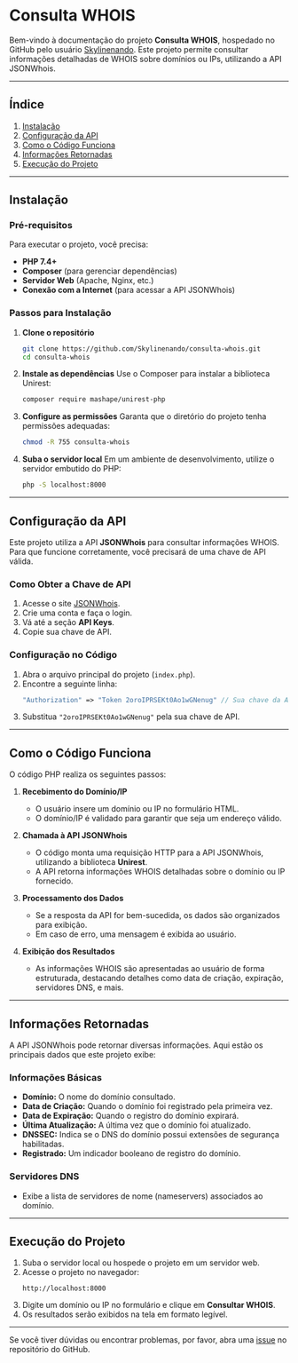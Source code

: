 # Consulta WHOIS

Bem-vindo à documentação do projeto **Consulta WHOIS**, hospedado no GitHub pelo usuário [Skylinenando](https://github.com/Skylinenando). Este projeto permite consultar informações detalhadas de WHOIS sobre domínios ou IPs, utilizando a API JSONWhois.

---

## Índice
1. [Instalação](#instalação)
2. [Configuração da API](#configuração-da-api)
3. [Como o Código Funciona](#como-o-código-funciona)
4. [Informações Retornadas](#informações-retornadas)
5. [Execução do Projeto](#execução-do-projeto)

---

## Instalação

### Pré-requisitos
Para executar o projeto, você precisa:
- **PHP 7.4+**
- **Composer** (para gerenciar dependências)
- **Servidor Web** (Apache, Nginx, etc.)
- **Conexão com a Internet** (para acessar a API JSONWhois)

### Passos para Instalação
1. **Clone o repositório**
   ```bash
   git clone https://github.com/Skylinenando/consulta-whois.git
   cd consulta-whois
   ```

2. **Instale as dependências**
   Use o Composer para instalar a biblioteca Unirest:
   ```bash
   composer require mashape/unirest-php
   ```

3. **Configure as permissões**
   Garanta que o diretório do projeto tenha permissões adequadas:
   ```bash
   chmod -R 755 consulta-whois
   ```

4. **Suba o servidor local**
   Em um ambiente de desenvolvimento, utilize o servidor embutido do PHP:
   ```bash
   php -S localhost:8000
   ```

---

## Configuração da API

Este projeto utiliza a API **JSONWhois** para consultar informações WHOIS. Para que funcione corretamente, você precisará de uma chave de API válida.

### Como Obter a Chave de API
1. Acesse o site [JSONWhois](https://jsonwhoisapi.com/).
2. Crie uma conta e faça o login.
3. Vá até a seção **API Keys**.
4. Copie sua chave de API.

### Configuração no Código
1. Abra o arquivo principal do projeto (`index.php`).
2. Encontre a seguinte linha:
   ```php
   "Authorization" => "Token 2oroIPRSEKt0Ao1wGNenug" // Sua chave da API
   ```
3. Substitua `"2oroIPRSEKt0Ao1wGNenug"` pela sua chave de API.

---

## Como o Código Funciona

O código PHP realiza os seguintes passos:

1. **Recebimento do Domínio/IP**
   - O usuário insere um domínio ou IP no formulário HTML.
   - O domínio/IP é validado para garantir que seja um endereço válido.

2. **Chamada à API JSONWhois**
   - O código monta uma requisição HTTP para a API JSONWhois, utilizando a biblioteca **Unirest**.
   - A API retorna informações WHOIS detalhadas sobre o domínio ou IP fornecido.

3. **Processamento dos Dados**
   - Se a resposta da API for bem-sucedida, os dados são organizados para exibição.
   - Em caso de erro, uma mensagem é exibida ao usuário.

4. **Exibição dos Resultados**
   - As informações WHOIS são apresentadas ao usuário de forma estruturada, destacando detalhes como data de criação, expiração, servidores DNS, e mais.

---

## Informações Retornadas

A API JSONWhois pode retornar diversas informações. Aqui estão os principais dados que este projeto exibe:

### Informações Básicas
- **Domínio:** O nome do domínio consultado.
- **Data de Criação:** Quando o domínio foi registrado pela primeira vez.
- **Data de Expiração:** Quando o registro do domínio expirará.
- **Última Atualização:** A última vez que o domínio foi atualizado.
- **DNSSEC:** Indica se o DNS do domínio possui extensões de segurança habilitadas.
- **Registrado:** Um indicador booleano de registro do domínio.

### Servidores DNS
- Exibe a lista de servidores de nome (nameservers) associados ao domínio.

---

## Execução do Projeto

1. Suba o servidor local ou hospede o projeto em um servidor web.
2. Acesse o projeto no navegador:
   ```
   http://localhost:8000
   ```
3. Digite um domínio ou IP no formulário e clique em **Consultar WHOIS**.
4. Os resultados serão exibidos na tela em formato legível.

---

Se você tiver dúvidas ou encontrar problemas, por favor, abra uma [issue](https://github.com/Skylinenando/consulta-whois/issues) no repositório do GitHub.
